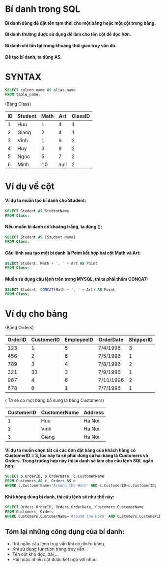 # Bí danh trong SQL

#### Bí danh dùng để đặt tên tạm thời cho một bảng hoặc một cột trong bảng.
#### Bí danh thường được sử dụng để làm cho tên cột dễ đọc hơn.
#### Bí danh chỉ tồn tại trong khoảng thời gian truy vấn đó.
#### Để tạo bí danh, ta dùng AS.

# SYNTAX 
```sql
SELECT column_name AS alias_name
FROM table_name;
```

(Bảng Class)

|ID         | Student    | Math         | Art           |ClassID|
|-----------| -----------| -----------  | -----------   |-----------|
|   1       | Huu        |      1       |      4        |1          |
| 2         | Giang      |      2       |      4        |1          |
| 3         | Vinh       |      1       |      6        |2          | 
| 4         | Huy        |      3       |      9        |2          |
|5          |Ngoc        |5             |7              |2          |
|6          |Minh        |10            |null           |2          |



# Ví dụ về cột

#### Ví dụ ta muốn tạo bí danh cho Student:

```sql
SELECT Student AS StudentName
FROM Class;
```

#### Nếu muốn bí danh có khoảng trắng, ta dùng []:
```sql
SELECT Student AS [Student Name]
FROM Class;
```

#### Câu lệnh sau tạo một bí danh là Point kết hợp hai cột Math và Art:
```sql
SELECT Student, Math + ', ' + Art AS Point 
FROM Class;
```

#### Muốn sử dụng câu lệnh trên trong MYSQL, thì ta phải thêm CONCAT:
```sql
SELECT Student, CONCAT(Math + ', ' + Art) AS Point
FROM Class;
```

# Ví dụ cho bảng

(Bảng Orders)

|OrderID  | CustomerID| EmployeeID  | OrderDate  |ShipperID      |
|-----------| -----------| ----------- | ----------- |-----------|
|     123     | 1      |      5      |      7/4/1996      |3          |
|     456     | 2      |      6      |      	7/5/1996      |1          |
|     789     | 3     |     4      |      7/8/1996      |2          |
|     321    | 33    |      3      |      7/9/1996     |1         |
|     987     | 4     |6           |      7/10/1996      |2          |
|     678     | 6 |1            |7/7/1996           |1          |

( Ta sẽ có một bảng bổ sung là bảng Customers)

|CustomerID|CustomerName|Address|
|----       |----       |----    |
|1          |Huu        |Ha Noi |
|2          |Vinh        |Ha Noi |
|3          |Giang        |Ha Noi |

#### Ví dụ ta muốn chọn tất cả các đơn đặt hàng của khách hàng có CustomerID = 3, lúc này ta sẽ phải dùng cả hai bảng là Customers và Orders. Trong trường hợp này thì bí danh sẽ làm cho câu lệnh SQL ngắn hơn:

```sql
SELECT o.OrderID, o.OrderDate, c.CustomerName
FROM Customers AS c, Orders AS o
WHERE c.CustomerName='Around the Horn' AND c.CustomerID=o.CustomerID;
```

#### Khi không dùng bí danh, thì câu lệnh sẽ như thế này:

```sql
SELECT Orders.OrderID, Orders.OrderDate, Customers.CustomerName
FROM Customers, Orders
WHERE Customers.CustomerName='Around the Horn' AND Customers.CustomerID=Orders.CustomerID;
```

## Tóm lại những công dụng của bí danh:
- Rút ngắn câu lệnh truy vấn khi có nhiều bảng.
- Khi sử dụng function trong truy vấn.
- Tên cột khó đọc, dài,...
- Hai hoặc nhiều cột được kết hợp với nhau.